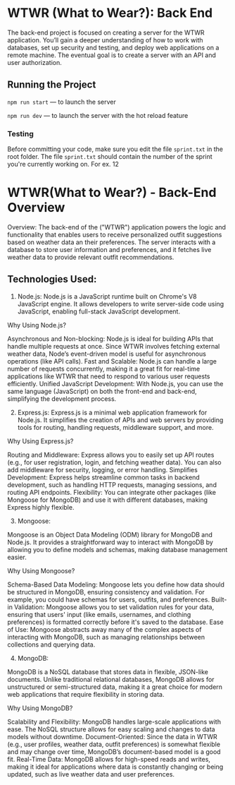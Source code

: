 # WTWR (What to Wear?): Back End

The back-end project is focused on creating a server for the WTWR application. You’ll gain a deeper understanding of how to work with databases, set up security and testing, and deploy web applications on a remote machine. The eventual goal is to create a server with an API and user authorization.

## Running the Project

`npm run start` — to launch the server

`npm run dev` — to launch the server with the hot reload feature

### Testing

Before committing your code, make sure you edit the file `sprint.txt` in the root folder. The file `sprint.txt` should contain the number of the sprint you're currently working on. For ex. 12

# WTWR(What to Wear?) - Back-End Overview

Overview: The back-end of the ("WTWR") application powers the logic and functionality that enables users to receive personalized outfit suggestions based on weather data an their preferences. The server interacts with a database to store user information and preferences, and it fetches live weather data to provide relevant outfit recommendations.

## Technologies Used:

1. Node.js:
   Node.js is a JavaScript runtime built on Chrome's V8 JavaScript engine. It allows developers to write server-side code using JavaScript, enabling full-stack JavaScript development.

Why Using Node.js?

Asynchronous and Non-blocking: Node.js is ideal for building APIs that handle multiple requests at once. Since WTWR involves fetching external weather data, Node’s event-driven model is useful for asynchronous operations (like API calls).
Fast and Scalable: Node.js can handle a large number of requests concurrently, making it a great fit for real-time applications like WTWR that need to respond to various user requests efficiently.
Unified JavaScript Development: With Node.js, you can use the same language (JavaScript) on both the front-end and back-end, simplifying the development process.

2. Express.js:
   Express.js is a minimal web application framework for Node.js. It simplifies the creation of APIs and web servers by providing tools for routing, handling requests, middleware support, and more.

Why Using Express.js?

Routing and Middleware: Express allows you to easily set up API routes (e.g., for user registration, login, and fetching weather data). You can also add middleware for security, logging, or error handling.
Simplifies Development: Express helps streamline common tasks in backend development, such as handling HTTP requests, managing sessions, and routing API endpoints.
Flexibility: You can integrate other packages (like Mongoose for MongoDB) and use it with different databases, making Express highly flexible.

3. Mongoose:

Mongoose is an Object Data Modeling (ODM) library for MongoDB and Node.js. It provides a straightforward way to interact with MongoDB by allowing you to define models and schemas, making database management easier.

Why Using Mongoose?

Schema-Based Data Modeling: Mongoose lets you define how data should be structured in MongoDB, ensuring consistency and validation. For example, you could have schemas for users, outfits, and preferences.
Built-in Validation: Mongoose allows you to set validation rules for your data, ensuring that users' input (like emails, usernames, and clothing preferences) is formatted correctly before it's saved to the database.
Ease of Use: Mongoose abstracts away many of the complex aspects of interacting with MongoDB, such as managing relationships between collections and querying data.

4. MongoDB:

MongoDB is a NoSQL database that stores data in flexible, JSON-like documents. Unlike traditional relational databases, MongoDB allows for unstructured or semi-structured data, making it a great choice for modern web applications that require flexibility in storing data.

Why Using MongoDB?

Scalability and Flexibility: MongoDB handles large-scale applications with ease. The NoSQL structure allows for easy scaling and changes to data models without downtime.
Document-Oriented: Since the data in WTWR (e.g., user profiles, weather data, outfit preferences) is somewhat flexible and may change over time, MongoDB’s document-based model is a good fit.
Real-Time Data: MongoDB allows for high-speed reads and writes, making it ideal for applications where data is constantly changing or being updated, such as live weather data and user preferences.
